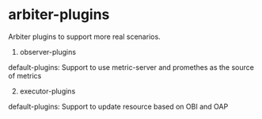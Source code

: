 # arbiter-plugins

Arbiter plugins to support more real scenarios.

1. observer-plugins

default-plugins: Support to use metric-server and promethes as the source of metrics

2. executor-plugins

default-plugins: Support to update resource based on OBI and OAP

